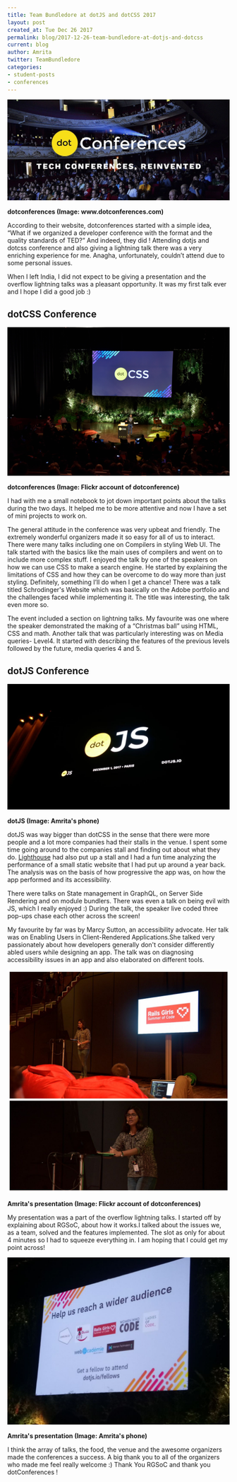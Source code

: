 ```yaml
---
title: Team Bundledore at dotJS and dotCSS 2017
layout: post
created_at: Tue Dec 26 2017
permalink: blog/2017-12-26-team-bundledore-at-dotjs-and-dotcss
current: blog
author: Amrita
twitter: TeamBundledore
categories: 
- student-posts
- conferences
---
```


![Team Bundledore at dotJS and dotCSS 2017](/img/blog/2017/bundledore-dotconferences.jpeg)
<div class="image-credits"><b>dotconferences (Image: www.dotconferences.com)</b></div>


According to their website, dotconferences started with a simple idea, “What if we organized a developer conference with the format and the quality standards of TED?”
And indeed, they did ! Attending dotjs and dotcss conference and also giving a lightning talk there was a very enriching experience for me. Anagha, unfortunately, couldn’t attend due to some personal issues. 

When I left India, I did not expect to be giving a presentation and the overflow lightning talks was a pleasant opportunity. It was my first talk ever and I hope I did a good job :)  

## dotCSS Conference

![Team Bundledore at dotCSS 2017](/img/blog/2017/bundledore-dotCSS.jpg)
<div class="image-credits"><b>dotconferences (Image: Flickr account of dotconference)</b></div>

 I had with me a small notebook to jot down important points about the talks during the two days. It helped me to be more attentive and now I have a set of mini projects to work on.  

The general attitude in the conference was very upbeat and friendly. The extremely wonderful organizers made it so easy for all of us to interact. There were many talks including one on Compilers in styling Web UI. The talk started with the basics like the main uses of compilers and went on to include more complex stuff. I enjoyed the talk by one of the speakers on how we can use CSS to make a search engine. He started by explaining the limitations of CSS and how they can be overcome to do way more than just styling. Definitely, something I’ll do when I get a chance! There was a talk titled Schrodinger's Website which was basically on the Adobe portfolio and the challenges faced while implementing it. The title was interesting, the talk even more so. 

The event included a section on lightning talks. My favourite was one where the speaker demonstrated the making of a “Christmas ball” using HTML, CSS and math. 
Another talk that was particularly interesting was on Media queries- Level4. It started with describing the features of the previous levels followed by the future, media queries 4 and 5. 

## dotJS Conference

![Team Bundledore at dotJS 2017](/img/blog/2017/bundledore-dotJS.jpeg)
<div class="image-credits"><b>dotJS (Image: Amrita's phone)</b></div>

dotJS was way bigger than dotCSS in the sense that there were more people and a lot more companies had their stalls in the venue. I spent some time going around to the companies stall and finding out about what they do. [Lighthouse](https://developers.google.com/web/tools/lighthouse/) had also put up a stall and I had a fun time analyzing the performance of a small static website that I had put up around a year back. The analysis was on the basis of how progressive the app was, on how the app performed and its accessibility. 

There were talks on State management in GraphQL, on Server Side Rendering and on module bundlers. There was even a talk on being evil with JS, which I really enjoyed :) During the talk, the speaker live coded three pop-ups chase each other across the screen! 

My favourite by far was by Marcy Sutton, an accessibility advocate. Her talk was on Enabling Users in Client-Rendered Applications.She talked very passionately about how developers generally don't consider differently abled users while designing an app. The talk was on diagnosing accessibility issues in an app and also elaborated on different tools. 

![Team Bundledore at dotJS and dotCSS 2017](/img/blog/2017/bundledore-Amrita-talk.jpeg)
<div class="image-credits"><b>Amrita's presentation (Image: Flickr account of dotconferences)</b></div>

My presentation was a part of the overflow lightning talks. I started off by explaining about RGSoC, about how it works.I talked about the issues we, as a team, solved and the features implemented. The slot as only for about 4 minutes so I had to squeeze everything in. I am hoping that I could get my point across!


![Team Bundledore at dotJS and dotCSS 2017](/img/blog/2017/bundledore-dotconferences-presentation.jpeg)
<div class="image-credits"><b>Amrita's presentation (Image: Amrita's phone)</b></div>


I think the array of talks, the food, the venue and the awesome organizers made the conferences a success. A big thank you to all of the organizers who made me feel really welcome :) Thank You RGSoC and thank you dotConferences ! 







